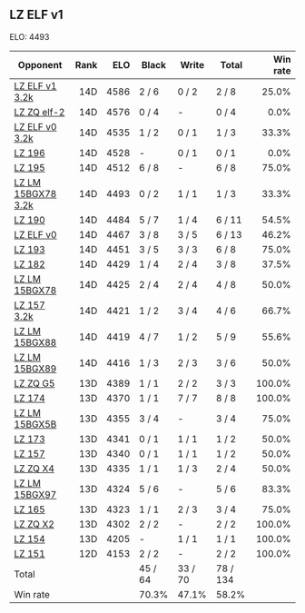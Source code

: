 ## LZ ELF v1 ##

ELO: 4493

Opponent | Rank | ELO | Black | Write | Total | Win rate
---------|-----:|----:|-------|-------|-------|-------:
[LZ ELF v1 3.2k](LZ%20ELF%20v1%203.2k.md) | 14D | 4586 | 2 / 6 | 0 / 2 | 2 / 8 | 25.0%
[LZ ZQ elf-2](LZ%20ZQ%20elf-2.md) | 14D | 4576 | 0 / 4 | - | 0 / 4 | 0.0%
[LZ ELF v0 3.2k](LZ%20ELF%20v0%203.2k.md) | 14D | 4535 | 1 / 2 | 0 / 1 | 1 / 3 | 33.3%
[LZ 196](LZ%20196.md) | 14D | 4528 | - | 0 / 1 | 0 / 1 | 0.0%
[LZ 195](LZ%20195.md) | 14D | 4512 | 6 / 8 | - | 6 / 8 | 75.0%
[LZ LM 15BGX78 3.2k](LZ%20LM%2015BGX78%203.2k.md) | 14D | 4493 | 0 / 2 | 1 / 1 | 1 / 3 | 33.3%
[LZ 190](LZ%20190.md) | 14D | 4484 | 5 / 7 | 1 / 4 | 6 / 11 | 54.5%
[LZ ELF v0](LZ%20ELF%20v0.md) | 14D | 4467 | 3 / 8 | 3 / 5 | 6 / 13 | 46.2%
[LZ 193](LZ%20193.md) | 14D | 4451 | 3 / 5 | 3 / 3 | 6 / 8 | 75.0%
[LZ 182](LZ%20182.md) | 14D | 4429 | 1 / 4 | 2 / 4 | 3 / 8 | 37.5%
[LZ LM 15BGX78](LZ%20LM%2015BGX78.md) | 14D | 4425 | 2 / 4 | 2 / 4 | 4 / 8 | 50.0%
[LZ 157 3.2k](LZ%20157%203.2k.md) | 14D | 4421 | 1 / 2 | 3 / 4 | 4 / 6 | 66.7%
[LZ LM 15BGX88](LZ%20LM%2015BGX88.md) | 14D | 4419 | 4 / 7 | 1 / 2 | 5 / 9 | 55.6%
[LZ LM 15BGX89](LZ%20LM%2015BGX89.md) | 14D | 4416 | 1 / 3 | 2 / 3 | 3 / 6 | 50.0%
[LZ ZQ G5](LZ%20ZQ%20G5.md) | 13D | 4389 | 1 / 1 | 2 / 2 | 3 / 3 | 100.0%
[LZ 174](LZ%20174.md) | 13D | 4370 | 1 / 1 | 7 / 7 | 8 / 8 | 100.0%
[LZ LM 15BGX5B](LZ%20LM%2015BGX5B.md) | 13D | 4355 | 3 / 4 | - | 3 / 4 | 75.0%
[LZ 173](LZ%20173.md) | 13D | 4341 | 0 / 1 | 1 / 1 | 1 / 2 | 50.0%
[LZ 157](LZ%20157.md) | 13D | 4340 | 0 / 1 | 1 / 1 | 1 / 2 | 50.0%
[LZ ZQ X4](LZ%20ZQ%20X4.md) | 13D | 4335 | 1 / 1 | 1 / 3 | 2 / 4 | 50.0%
[LZ LM 15BGX97](LZ%20LM%2015BGX97.md) | 13D | 4324 | 5 / 6 | - | 5 / 6 | 83.3%
[LZ 165](LZ%20165.md) | 13D | 4323 | 1 / 1 | 2 / 3 | 3 / 4 | 75.0%
[LZ ZQ X2](LZ%20ZQ%20X2.md) | 13D | 4302 | 2 / 2 | - | 2 / 2 | 100.0%
[LZ 154](LZ%20154.md) | 13D | 4205 | - | 1 / 1 | 1 / 1 | 100.0%
[LZ 151](LZ%20151.md) | 12D | 4153 | 2 / 2 | - | 2 / 2 | 100.0%
Total | | | 45 / 64 | 33 / 70 | 78 / 134 | 
Win rate| | | 70.3% | 47.1% | 58.2% | 
